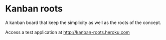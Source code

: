 Kanban roots
===========

A kanban board that keep the simplicity as well as the roots of the concept.

Access a test application at http://kanban-roots.heroku.com

